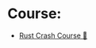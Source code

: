 # Course:
- [Rust Crash Course 🦀](https://www.youtube.com/playlist?list=PL6yRaaP0WPkWRsXJgdnw9lj1vchAaKwfS)
